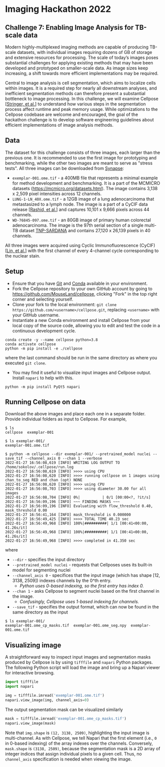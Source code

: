 # Imaging Hackathon 2022
## Challenge 7: Enabling Image Analysis for TB-scale data

Modern highly-multiplexed imaging methods are capable of producing TB-scale datasets, with individual images requiring dozens of GB of storage and extensive resources for processing. The scale of today’s images poses substantial challenges for applying existing methods that may have been developed and prototyped on smaller-scale data. As image sizes keep increasing, a shift towards more efficient implementations may be required.

Central to image analysis is cell segmentation, which aims to localize cells within images. It is a required step for nearly all downstream analyses, and inefficient segmentation methods can therefore present a substantial bottleneck to image processing. In this challenge, we will examine Cellpose [[Stringer, et al.](https://doi.org/10.1038/s41592-020-01018-x)] to understand how various steps in the segmentation process affect runtime and peak memory usage. While optimizations to the Cellpose codebase are welcome and encouraged, the goal of the hackathon challenge is to develop software engineering guidelines about efficient implementations of image analysis methods.

## Data

The dataset for this challenge consists of three images, each larger than the previous one. It is recommended to use the first image for prototyping and benchmarking, while the other two images are meant to serve as "stress tests". All three images can be downloaded from [Synapse](https://www.synapse.org/#!Synapse:syn26848688):

* `exemplar-001.ome.tif` - a 400MB file that represents a minimal example for method development and benchmarking. It is a part of the MCMICRO datasets (https://mcmicro.org/datasets.html). The image contains 3,138 x 2,509 pixel intensities across 12 channels.
* `LUNG-1-LN_40X.ome.tif` - a 12GB image of a lung adenocarcinoma that metastasized to a lymph node. The image is a part of a CyCIF data release [[Rashid, et al.](https://www.nature.com/articles/s41597-019-0332-y)] and captures 10,101 x 9,666 pixels across 44 channels.
* `WD-76845-097.ome.tif` - an 80GB image of primary human colorectal adenocarcinoma. The image is the 97th serial section of a single multi-TB dataset [TNP-SARDANA](https://www.cycif.org/data/tnp-2020/osd-crc-case-1-ffpe-cycif-pilot) and contains 27,120 x 26,139 pixels in 40 channels.

All three images were acquired using Cyclic Immunofluorescence (CyCIF) [[Lin, et al.](https://elifesciences.org/articles/31657)] with the first channel of every 4-channel cycle corresponding to the nuclear stain.

## Setup

* Ensure that you have [Git](https://git-scm.com/) and [Conda](https://docs.conda.io/en/latest/) available in your environment.
* Fork the Cellpose repository to your own GitHub account by going to https://github.com/MouseLand/cellpose, clicking "Fork" in the top right corner and selecting yourself.
* Clone your fork to the local environment: `git clone https://github.com/<username>/cellpose.git`, replacing `<username>` with your GitHub username.
* Instantiate a new Conda environment and install Cellpose from your local copy of the source code, allowing you to edit and test the code in a continuous development cycle.

```
conda create -y --name cellpose python=3.8
conda activate cellpose
python -m pip install -e ./cellpose
```

where the last command should be run in the same directory as where you executed `git clone`.

* You may find it useful to visualize input images and Cellpose output. Install `napari` to help with this.

```
python -m pip install PyQt5 napari
```

## Running Cellpose on data

Download the above images and place each one in a separate folder. Provide individual folders as input to Cellpose. For example,

```
$ ls
cellpose  exemplar-001

$ ls exemplar-001/
exemplar-001.ome.tif

$ python -m cellpose --dir exemplar-001/ --pretrained_model nuclei --save_tif --channel_axis 0 --chan 1 --verbose
2022-01-27 16:56:08,619 [INFO] WRITING LOG OUTPUT TO /home/sokolov/.cellpose/run.log
2022-01-27 16:56:08,619 [INFO] >>>> using CPU
2022-01-27 16:56:08,620 [INFO] >>>> running cellpose on 1 images using chan_to_seg RED and chan (opt) NONE
2022-01-27 16:56:08,620 [INFO] >>>> using CPU
2022-01-27 16:56:08,703 [INFO] >>>> using diameter 30.00 for all images
2022-01-27 16:56:08,704 [INFO] 0%|          | 0/1 [00:00<?, ?it/s]
2022-01-27 16:56:09,196 [INFO] ~~~ FINDING MASKS ~~~
2022-01-27 16:56:09,196 [INFO] Evaluating with flow_threshold 0.40, mask_threshold 0.00
2022-01-27 16:56:41,164 [INFO] mask_threshold is 0.000000
2022-01-27 16:56:49,425 [INFO] >>>> TOTAL TIME 40.23 sec
2022-01-27 16:56:49,968 [INFO] 100%|##########| 1/1 [00:41<00:00, 41.26s/it]
2022-01-27 16:56:49,968 [INFO] 100%|##########| 1/1 [00:41<00:00, 41.26s/it]
2022-01-27 16:56:49,968 [INFO] >>>> completed in 41.350 sec
```

where

* `--dir` - specifies the input directory
* `--pretrained_model nuclei` - requests that Cellposes uses its built-in model for segmenting nuclei
* `--channel_axis 0` - specifices that the input image (which has shape [12, 3138, 2509]) indexes channels by the 0^th entry.
  * *Python uses 0-based indexing, so the first entry has index 0.*
* `--chan 1` - asks Cellpose to segment nuclei based on the first channel in the image.
  * *Confusingly, Cellpose uses 1-based indexing for channels.*
* `--save_tif` - specifies the output format, which can now be found in the same directory as the input

```
$ ls exemplar-001/
exemplar-001.ome_cp_masks.tif  exemplar-001.ome_seg.npy  exemplar-001.ome.tif
```

## Visualizing image

A straightforward way to inspect input images and segmentation masks produced by Cellpose is by using `tifffile` and `napari` Python packages. The following Python script will load the image and bring up a Napari viewer for interactive browsing.

``` python
import tifffile
import napari

img = tifffile.imread('exemplar-001.ome.tif')
napari.view_image(img, channel_axis=0)
```

The output segmentation mask can be visualized similarly
``` python
mask = tifffile.imread('exemplar-001.ome_cp_masks.tif')
napari.view_image(mask)
```

Note that `img.shape` is `(12, 3138, 2509)`, highlighting the input image is multi-channel. As with Cellpose, we tell Napari that the first element (i.e., `0` in 0-based indexing) of the array indexes over the channels. Conversely, `mask.shape` is `(3138, 2509)`, because the segmentation mask is a 2D array of integer indices that assign individual pixels to a given cell. Thus, no `channel_axis` specification is needed when viewing the image.
